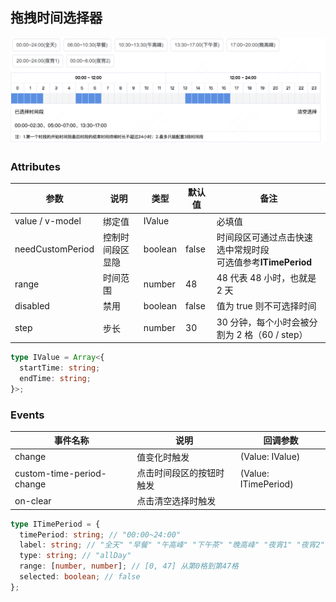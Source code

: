 ## 拖拽时间选择器

![demo](./src/assets/image.png)

### Attributes

| 参数             | 说明             | 类型    | 默认值 | 备注                                                         |
| ---------------- | ---------------- | ------- | ------ | ------------------------------------------------------------ |
| value / v-model  | 绑定值           | IValue  |        | 必填值                                                       |
| needCustomPeriod | 控制时间段区显隐 | boolean | false  | 时间段区可通过点击快速选中常规时段<br />可选值参考**ITimePeriod** |
| range            | 时间范围         | number  | 48     | 48 代表 48 小时，也就是 2 天                                 |
| disabled         | 禁用             | boolean | false  | 值为 true 则不可选择时间                                     |
| step             | 步长             | number  | 30     | 30 分钟，每个小时会被分割为 2 格（60 / step）                |

```ts
type IValue = Array<{
  startTime: string;
  endTime: string;
}>;
```

### Events

| 事件名称                  | 说明                     | 回调参数             |
| ------------------------- | ------------------------ | -------------------- |
| change                    | 值变化时触发             | (Value: IValue)      |
| custom-time-period-change | 点击时间段区的按钮时触发 | (Value: ITimePeriod) |
| on-clear                  | 点击清空选择时触发       |                      |

```ts
type ITimePeriod = {
  timePeriod: string; // "00:00~24:00"
  label: string; // "全天" "早餐" "午高峰" "下午茶" "晚高峰" "夜宵1" "夜宵2"
  type: string; // "allDay"
  range: [number, number]; // [0, 47] 从第0格到第47格
  selected: boolean; // false
};
```
